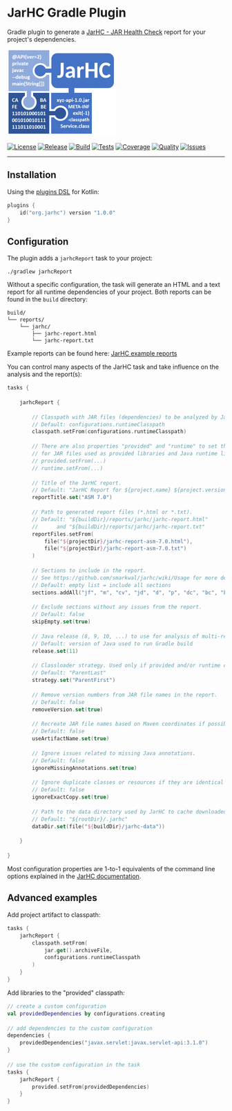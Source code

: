 # JarHC Gradle Plugin

Gradle plugin to generate a [JarHC - JAR Health Check](https://github.com/smarkwal/jarhc) report for your project's dependencies.

![JarHC Logo](https://github.com/smarkwal/jarhc/blob/master/docs/jarhc-logo.png?raw=true)

[![License](https://img.shields.io/github/license/smarkwal/jarhc-gradle-plugin?label=License)](https://www.apache.org/licenses/LICENSE-2.0)
[![Release](https://img.shields.io/github/v/release/smarkwal/jarhc-gradle-plugin?label=Latest)](https://github.com/smarkwal/jarhc-gradle-plugin/releases/latest)
[![Build](https://github.com/smarkwal/jarhc-gradle-plugin/actions/workflows/build.yml/badge.svg)](https://github.com/smarkwal/jarhc-gradle-plugin/actions/workflows/build.yml)
[![Tests](https://img.shields.io/sonar/tests/smarkwal_jarhc-gradle-plugin/main?label=Tests&server=https%3A%2F%2Fsonarcloud.io)](https://sonarcloud.io/component_measures?metric=test_success_density&view=list&id=smarkwal_jarhc-gradle-plugin)
[![Coverage](https://img.shields.io/sonar/coverage/smarkwal_jarhc-gradle-plugin/main?label=Coverage&server=https%3A%2F%2Fsonarcloud.io)](https://sonarcloud.io/component_measures?id=smarkwal_jarhc-gradle-plugin&metric=coverage&view=list)
[![Quality](https://img.shields.io/sonar/quality_gate/smarkwal_jarhc-gradle-plugin/main?label=Quality&server=https%3A%2F%2Fsonarcloud.io)](https://sonarcloud.io/dashboard?id=smarkwal_jarhc-gradle-plugin)
[![Issues](https://img.shields.io/github/issues/smarkwal/jarhc-gradle-plugin?label=Issues)](https://github.com/smarkwal/jarhc-gradle-plugin/issues)

---

## Installation

Using the [plugins DSL](https://docs.gradle.org/current/userguide/plugins.html#sec:plugins_block) for Kotlin:

```kotlin
plugins {
    id("org.jarhc") version "1.0.0"
}
```

## Configuration

The plugin adds a `jarhcReport` task to your project:

```shell
./gradlew jarhcReport
```

Without a specific configuration, the task will generate an HTML and a text report for all runtime dependencies of your project. 
Both reports can be found in the `build` directory:

```
build/
└── reports/
    └── jarhc/
        ├── jarhc-report.html
        └── jarhc-report.txt
```

Example reports can be found here: [JarHC example reports](https://github.com/smarkwal/jarhc/wiki/Reports)

You can control many aspects of the JarHC task and take influence on the analysis and the report(s):

```kotlin
tasks {

    jarhcReport {

        // Classpath with JAR files (dependencies) to be analyzed by JarHC.
        // Default: configurations.runtimeClasspath
        classpath.setFrom(configurations.runtimeClasspath)

        // There are also properties "provided" and "runtime" to set the classpath
        // for JAR files used as provided libraries and Java runtime libraries.
        // provided.setFrom(...)
        // runtime.setFrom(...)

        // Title of the JarHC report.
        // Default: "JarHC Report for ${project.name} ${project.version}"
        reportTitle.set("ASM 7.0")

        // Path to generated report files (*.html or *.txt).
        // Default: "${buildDir}/reports/jarhc/jarhc-report.html"
        //      and "${buildDir}/reports/jarhc/jarhc-report.txt"
        reportFiles.setFrom(
            file("${projectDir}/jarhc-report-asm-7.0.html"),
            file("${projectDir}/jarhc-report-asm-7.0.txt")
        )

        // Sections to include in the report.
        // See https://github.com/smarkwal/jarhc/wiki/Usage for more details.
        // Default: empty list = include all sections
        sections.addAll("jf", "m", "cv", "jd", "d", "p", "dc", "bc", "bl")

        // Exclude sections without any issues from the report.
        // Default: false
        skipEmpty.set(true)

        // Java release (8, 9, 10, ...) to use for analysis of multi-release JAR files.
        // Default: version of Java used to run Gradle build
        release.set(11)

        // Classloader strategy. Used only if provided and/or runtime classpath is set.
        // Default: "ParentLast"
        strategy.set("ParentFirst")

        // Remove version numbers from JAR file names in the report.
        // Default: false
        removeVersion.set(true)

        // Recreate JAR file names based on Maven coordinates if possible.
        // Default: false
        useArtifactName.set(true)

        // Ignore issues related to missing Java annotations.
        // Default: false
        ignoreMissingAnnotations.set(true)

        // Ignore duplicate classes or resources if they are identical copies.
        // Default: false
        ignoreExactCopy.set(true)

        // Path to the data directory used by JarHC to cache downloaded JAR and POM files.
        // Default: "${rootDir}/.jarhc"
        dataDir.set(file("${buildDir}/jarhc-data"))

    }

}
```

Most configuration properties are 1-to-1 equivalents of the command line options explained in the [JarHC documentation](https://github.com/smarkwal/jarhc/wiki/Usage).

## Advanced examples

Add project artifact to classpath:

```kotlin
tasks {
    jarhcReport {
        classpath.setFrom(
            jar.get().archiveFile,
            configurations.runtimeClasspath
        )
    }    
}
```

Add libraries to the "provided" classpath:

```kotlin
// create a custom configuration
val providedDependencies by configurations.creating

// add dependencies to the custom configuration
dependencies {
    providedDependencies("javax.servlet:javax.servlet-api:3.1.0")
}

// use the custom configuration in the task
tasks {
    jarhcReport {
        provided.setFrom(providedDependencies)
    }
}
```
